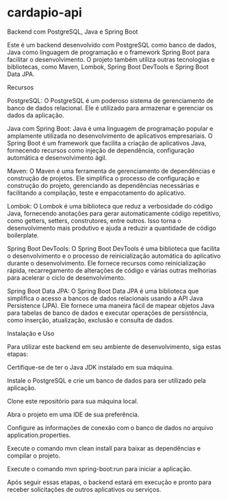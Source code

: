 # cardapio-api
Backend com PostgreSQL, Java e Spring Boot

Este é um backend desenvolvido com PostgreSQL como banco de dados, Java como linguagem de programação e o framework Spring Boot para facilitar o desenvolvimento. O projeto também utiliza outras tecnologias e bibliotecas, como Maven, Lombok, Spring Boot DevTools e Spring Boot Data JPA.

Recursos

PostgreSQL: O PostgreSQL é um poderoso sistema de gerenciamento de banco de dados relacional. Ele é utilizado para armazenar e gerenciar os dados da aplicação.

Java com Spring Boot: Java é uma linguagem de programação popular e amplamente utilizada no desenvolvimento de aplicativos empresariais. O Spring Boot é um framework que facilita a criação de aplicativos Java, fornecendo recursos como injeção de dependência, configuração automática e desenvolvimento ágil.

Maven: O Maven é uma ferramenta de gerenciamento de dependências e construção de projetos. Ele simplifica o processo de configuração e construção do projeto, gerenciando as dependências necessárias e facilitando a compilação, teste e empacotamento do aplicativo.

Lombok: O Lombok é uma biblioteca que reduz a verbosidade do código Java, fornecendo anotações para gerar automaticamente código repetitivo, como getters, setters, construtores, entre outros. Isso torna o desenvolvimento mais produtivo e ajuda a reduzir a quantidade de código boilerplate.

Spring Boot DevTools: O Spring Boot DevTools é uma biblioteca que facilita o desenvolvimento e o processo de reinicialização automática do aplicativo durante o desenvolvimento. Ele fornece recursos como reinicialização rápida, recarregamento de alterações de código e várias outras melhorias para acelerar o ciclo de desenvolvimento.

Spring Boot Data JPA: O Spring Boot Data JPA é uma biblioteca que simplifica o acesso a bancos de dados relacionais usando a API Java Persistence (JPA). Ele fornece uma maneira fácil de mapear objetos Java para tabelas de banco de dados e executar operações de persistência, como inserção, atualização, exclusão e consulta de dados.

Instalação e Uso

Para utilizar este backend em seu ambiente de desenvolvimento, siga estas etapas:

Certifique-se de ter o Java JDK instalado em sua máquina.

Instale o PostgreSQL e crie um banco de dados para ser utilizado pela aplicação.

Clone este repositório para sua máquina local.

Abra o projeto em uma IDE de sua preferência.

Configure as informações de conexão com o banco de dados no arquivo application.properties.

Execute o comando mvn clean install para baixar as dependências e compilar o projeto.

Execute o comando mvn spring-boot:run para iniciar a aplicação.

Após seguir essas etapas, o backend estará em execução e pronto para receber solicitações de outros aplicativos ou serviços.
